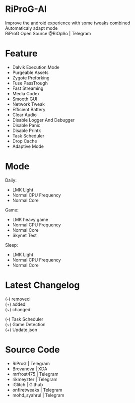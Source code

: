 # RiProG-AI
Improve the android experience with some tweaks combined <br />
Automaticaly adapt  mode <br />
RiProG Open Source @RiOpSo | Telegram  <br />

# Feature
- Dalvik Execution Mode <br />
- Purgeable Assets <br />
- Zygote Preforking <br />
- Fuse PassTrough <br />
- Fast Streaming <br />
- Media Codex <br />
- Smooth GUI <br />
- Network Tweak <br />
- Efficient Battery <br />
- Clear Audio <br />
- Disable Logger And Debugger <br />
- Disable Panic <br />
- Disable Printk <br />
- Task Scheduler <br />
- Drop Cache <br />
- Adaptive Mode <br />

# Mode
Daily: <br />
- LMK Light <br />
- Normal CPU Frequency <br />
- Normal Core <br />

Game: <br />
- LMK heavy game <br />
- Normal CPU Frequency <br />
- Normal Core <br />
- Skynet Test <br />

Sleep: <br />
- LMK Light <br />
- Normal CPU Frequency <br />
- Normal Core <br />

# Latest Changelog

(-) removed <br />
(+) added <br />
(~) changed <br />

(-) Task Scheduler <br />
(~) Game Detection <br />
(+) Update.json <br />


# Source Code
- RiProG | Telegram <br />
- Brovanova | XDA <br />
- mrfrost475  | Telegram <br />
- rikmeyzter | Telegram <br />
- iGlitch | Github <br />
- onfiretweaks | Telegram <br />
- mohd_syahrul | Telegram <br />
